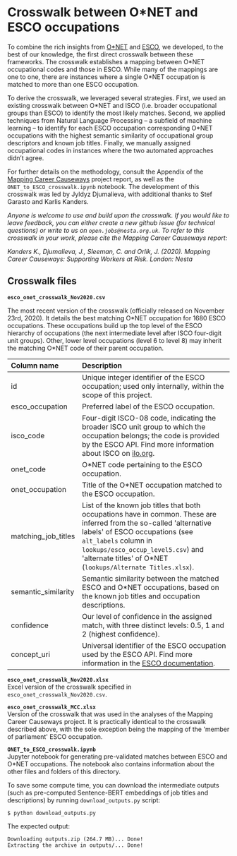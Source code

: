 # Crosswalk between O\*NET and ESCO occupations

To combine the rich insights from [O\*NET](https://www.onetonline.org/) and [ESCO](https://ec.europa.eu/esco), we developed, to the best of our knowledge, the first direct crosswalk between these frameworks. The crosswalk establishes a mapping between O\*NET occupational codes and those in ESCO. While many of the mappings are one to one, there are instances where a single O*NET occupation is matched to more than one ESCO occupation.

To derive the crosswalk, we leveraged several strategies. First, we used an existing crosswalk between O\*NET and ISCO (i.e. broader occupational groups than ESCO) to identify the most likely matches. Second, we applied techniques from Natural Language Processing – a subfield of machine learning – to identify for each ESCO occupation corresponding O\*NET occupations with the highest semantic similarity of occupational group descriptors and known job titles. Finally, we manually assigned occupational codes in instances where the two automated approaches didn’t agree.

For further details on the methodology, consult the Appendix of the [Mapping Career Causeways](https://www.nesta.org.uk/project/mapping-career-causeways/) project report, as well as the `ONET_to_ESCO_crosswalk.ipynb` notebook. The development of this crosswalk was led by Jyldyz Djumalieva, with additional thanks to Stef Garasto and Karlis Kanders.

*Anyone is welcome to use and build upon the crosswalk. If you would like to leave feedback, you can either create a new github issue (for technical questions) or write to us on `open.jobs@nesta.org.uk`. To refer to this crosswalk in your work, please cite the Mapping Career Causeways report:*

*Kanders K., Djumalieva, J., Sleeman, C. and Orlik, J. (2020). Mapping Career Causeways: Supporting Workers at Risk. London: Nesta*

## Crosswalk files

**`esco_onet_crosswalk_Nov2020.csv`**

The most recent version of the crosswalk (officially released on November 23rd, 2020). It details the best matching O\*NET occupation for 1680 ESCO occupations. These occupations build up the top level of the ESCO hierarchy of occupations (the next intermediate level after ISCO four-digit unit groups). Other, lower level occupations (level 6 to level 8) may inherit the matching O\*NET code of their parent occupation.

| Column name   | Description   |  
|:---------------|:---------------|
|id   | Unique integer identifier of the ESCO occupation; used only internally, within the scope of this project. |   
|esco_occupation  | Preferred label of the ESCO occupation.   |   
|isco_code   | Four-digit ISCO-08 code, indicating the broader ISCO unit group to which the occupation belongs; the code is provided by the ESCO API. Find more information about ISCO on [ilo.org](https://www.ilo.org/public/english/bureau/stat/isco/isco08/).    |
|onet_code | O\*NET code pertaining to the ESCO occupation. |
|onet_occupation | Title of the O*NET occupation matched to the ESCO occupation. |
|matching_job_titles| List of the known job titles that both occupations have in common. These are inferred from the so-called 'alternative labels' of ESCO occupations (see `alt_labels` column in `lookups/esco_occup_level5.csv`) and 'alternate titles' of O\*NET (`lookups/Alternate Titles.xlsx`).
|semantic_similarity | Semantic similarity between the matched ESCO and O*NET occupations, based on the known job titles and occupation descriptions.  |
| confidence | Our level of confidence in the assigned match, with three distinct levels: 0.5, 1 and 2 (highest confidence). |
|concept_uri | Universal identifier of the ESCO occupation used by the ESCO API. Find more information in the [ESCO documentation](https://ec.europa.eu/esco/api/doc/esco_api_doc.html#rest-calls-get-conceptschemes-by-uris). |  

**`esco_onet_crosswalk_Nov2020.xlsx`**  
Excel version of the crosswalk specified in `esco_onet_crosswalk_Nov2020.csv`.

**`esco_onet_crosswalk_MCC.xlsx`**  
Version of the crosswalk that was used in the analyses of the Mapping Career Causeways project. It is practically identical to the crosswalk described above, with the sole exception being the mapping of the 'member of parliament' ESCO occupation.

**`ONET_to_ESCO_crosswalk.ipynb`**    
Jupyter notebook for generating pre-validated matches between ESCO and O\*NET occupations. The notebook also contains information about the other files and folders of this directory.

To save some compute time, you can download the intermediate outputs (such as pre-computed Sentence-BERT embeddings of job titles and descriptions) by running `download_outputs.py` script:

```shell
$ python download_outputs.py
```

The expected output:
```
Downloading outputs.zip (264.7 MB)... Done!
Extracting the archive in outputs/... Done!
```
